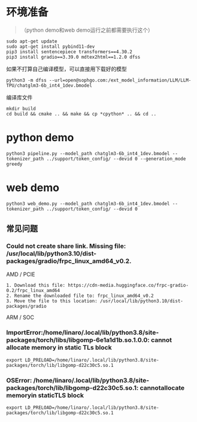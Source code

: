 # 环境准备
> （python demo和web demo运行之前都需要执行这个）
```
sudo apt-get update
sudo apt-get install pybind11-dev
pip3 install sentencepiece transformers==4.30.2
pip3 install gradio==3.39.0 mdtex2html==1.2.0 dfss
```

如果不打算自己编译模型，可以直接用下载好的模型
```
python3 -m dfss --url=open@sophgo.com:/ext_model_information/LLM/LLM-TPU/chatglm3-6b_int4_1dev.bmodel
```

编译库文件
```
mkdir build
cd build && cmake .. && make && cp *cpython* .. && cd ..
```

# python demo
```
python3 pipeline.py --model_path chatglm3-6b_int4_1dev.bmodel --tokenizer_path ../support/token_config/ --devid 0 --generation_mode greedy
```

# web demo
```
python3 web_demo.py --model_path chatglm3-6b_int4_1dev.bmodel --tokenizer_path ../support/token_config/ --devid 0
```

## 常见问题
### Could not create share link. Missing file: /usr/local/lib/python3.10/dist-packages/gradio/frpc_linux_amd64_v0.2.

AMD / PCIE
```
1. Download this file: https://cdn-media.huggingface.co/frpc-gradio-0.2/frpc_linux_amd64
2. Rename the downloaded file to: frpc_linux_amd64_v0.2
3. Move the file to this location: /usr/local/lib/python3.10/dist-packages/gradio
```

ARM / SOC

### ImportError:/home/linaro/.local/lib/python3.8/site-packages/torch/libs/libgomp-6e1a1d1b.so.1.0.0: cannot allocate memory in static TLs block

```
export LD_PRELOAD=/home/linaro/.local/lib/python3.8/site-packages/torch/lib/libgomp-d22c30c5.so.1
```

### OSError: /home/linaro/.local/lib/python3.8/site-packages/torch/lib/libgomp-d22c30c5.so.1: cannotallocate memoryin staticTLS block

```
export LD_PRELOAD=/home/linaro/.local/lib/python3.8/site-packages/torch/lib/libgomp-d22c30c5.so.1
```

